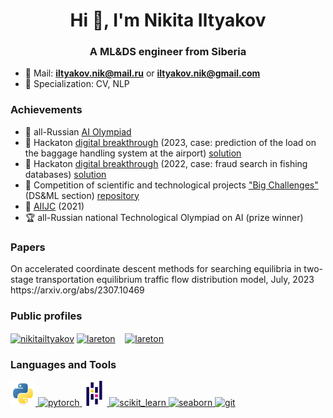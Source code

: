 <h1 align="center">Hi 👋, I'm Nikita Iltyakov</h1>
<h3 align="center">A ML&DS engineer from Siberia</h3>


- 📧 Mail: **iltyakov.nik@mail.ru** or **iltyakov.nik@gmail.com**
- 🎯 Specialization: CV, NLP

<h3 align="left">Achievements</h3>

- 🥇 all-Russian [AI Olympiad](https://ai.edu.gov.ru/2023) 
- 🥇 Hackaton [digital breakthrough](https://hacks-ai.ru/) (2023, case: prediction of the load on the baggage handling system at the airport) [solution](https://github.com/talkiiing-team/birka-hack-ai)
- 🥇 Hackaton [digital breakthrough](https://hacks-ai.ru/) (2022, case: fraud search in fishing databases) [solution](https://github.com/talkiiing-team/atlantis)
- 🥇 Сompetition of scientific and technological projects ["Big Challenges"](https://konkurs.sochisirius.ru/)  (DS&ML section) [repository](https://github.com/Lareton/deep_knowledge_tracing)
- 🥈 [AIIJC](https://aiijc.com/ru/) (2021)
- 🏆 all-Russian national Technological Olympiad on AI (prize winner)


<h3 align="left">Papers</h3>
On accelerated coordinate descent methods for searching equilibria in two-stage transportation equilibrium traffic flow distribution model, July, 2023
<br> https://arxiv.org/abs/2307.10469 </br>

<h3 align="left">Public profiles</h3>
<p align="left">
<a href="https://kaggle.com/nikitailtyakov" target="blank"><img align="center" src="https://raw.githubusercontent.com/rahuldkjain/github-profile-readme-generator/master/src/images/icons/Social/kaggle.svg" alt="nikitailtyakov" height="30" width="40" /></a>
<a href="https://t.me/Nikita_iltyakov" target="blank"><img align="center" src="https://upload.wikimedia.org/wikipedia/commons/thumb/8/82/Telegram_logo.svg/2048px-Telegram_logo.svg.png" alt="lareton" height="30" width="40" /></a>
&nbsp&nbsp&nbsp<a href="https://codeforces.com/profile/lareton" target="blank"><img align="center" src="https://cdn.iconscout.com/icon/free/png-256/free-code-forces-3629285-3031869.png" alt="lareton" height="30" width="40" /></a>
</p>



<h3 align="left">Languages and Tools</h3>
<p align="left">   
	<a href="https://www.python.org" target="_blank" rel="noreferrer"> <img src="https://raw.githubusercontent.com/devicons/devicon/master/icons/python/python-original.svg" alt="python" width="40" height="40"/> </a>
	<a href="https://pytorch.org/" target="_blank" rel="noreferrer"> <img src="https://www.vectorlogo.zone/logos/pytorch/pytorch-icon.svg" alt="pytorch" width="40" height="40"/> </a> 
	<a href="https://pandas.pydata.org/" target="_blank" rel="noreferrer"> <img src="https://raw.githubusercontent.com/devicons/devicon/2ae2a900d2f041da66e950e4d48052658d850630/icons/pandas/pandas-original.svg" alt="pandas" width="40" height="40"/> </a> 
	<a href="https://scikit-learn.org/" target="_blank" rel="noreferrer"> <img src="https://upload.wikimedia.org/wikipedia/commons/0/05/Scikit_learn_logo_small.svg" alt="scikit_learn" width="40" height="40"/> </a> 
	<a href="https://seaborn.pydata.org/" target="_blank" rel="noreferrer"> <img src="https://seaborn.pydata.org/_images/logo-mark-lightbg.svg" alt="seaborn" width="40" height="40"/> </a> 
	<a href="https://git-scm.com/" target="_blank" rel="noreferrer"> <img src="https://www.vectorlogo.zone/logos/git-scm/git-scm-icon.svg" alt="git" width="40" height="40"/> </a>
</p>

